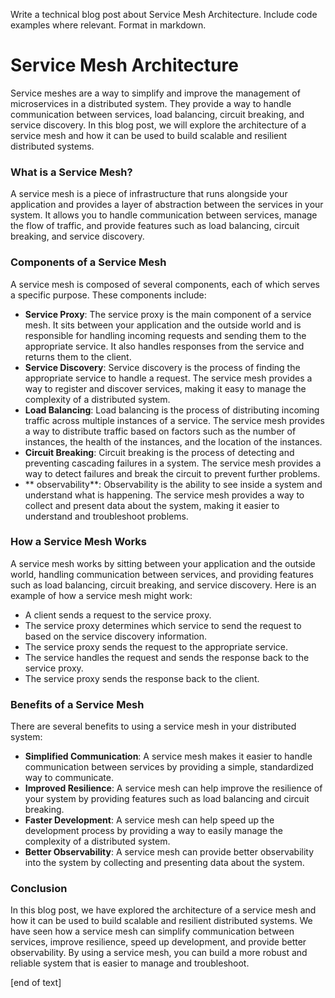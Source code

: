  Write a technical blog post about Service Mesh Architecture. Include code examples where relevant. Format in markdown.
# Service Mesh Architecture

Service meshes are a way to simplify and improve the management of microservices in a distributed system. They provide a way to handle communication between services, load balancing, circuit breaking, and service discovery. In this blog post, we will explore the architecture of a service mesh and how it can be used to build scalable and resilient distributed systems.
### What is a Service Mesh?

A service mesh is a piece of infrastructure that runs alongside your application and provides a layer of abstraction between the services in your system. It allows you to handle communication between services, manage the flow of traffic, and provide features such as load balancing, circuit breaking, and service discovery.
### Components of a Service Mesh

A service mesh is composed of several components, each of which serves a specific purpose. These components include:

* **Service Proxy**: The service proxy is the main component of a service mesh. It sits between your application and the outside world and is responsible for handling incoming requests and sending them to the appropriate service. It also handles responses from the service and returns them to the client.
* **Service Discovery**: Service discovery is the process of finding the appropriate service to handle a request. The service mesh provides a way to register and discover services, making it easy to manage the complexity of a distributed system.
* **Load Balancing**: Load balancing is the process of distributing incoming traffic across multiple instances of a service. The service mesh provides a way to distribute traffic based on factors such as the number of instances, the health of the instances, and the location of the instances.
* **Circuit Breaking**: Circuit breaking is the process of detecting and preventing cascading failures in a system. The service mesh provides a way to detect failures and break the circuit to prevent further problems.
* ** observability**: Observability is the ability to see inside a system and understand what is happening. The service mesh provides a way to collect and present data about the system, making it easier to understand and troubleshoot problems.
### How a Service Mesh Works

A service mesh works by sitting between your application and the outside world, handling communication between services, and providing features such as load balancing, circuit breaking, and service discovery. Here is an example of how a service mesh might work:

* A client sends a request to the service proxy.
* The service proxy determines which service to send the request to based on the service discovery information.
* The service proxy sends the request to the appropriate service.
* The service handles the request and sends the response back to the service proxy.
* The service proxy sends the response back to the client.

### Benefits of a Service Mesh


There are several benefits to using a service mesh in your distributed system:

* **Simplified Communication**: A service mesh makes it easier to handle communication between services by providing a simple, standardized way to communicate.
* **Improved Resilience**: A service mesh can help improve the resilience of your system by providing features such as load balancing and circuit breaking.
* **Faster Development**: A service mesh can help speed up the development process by providing a way to easily manage the complexity of a distributed system.
* **Better Observability**: A service mesh can provide better observability into the system by collecting and presenting data about the system.

### Conclusion


In this blog post, we have explored the architecture of a service mesh and how it can be used to build scalable and resilient distributed systems. We have seen how a service mesh can simplify communication between services, improve resilience, speed up development, and provide better observability. By using a service mesh, you can build a more robust and reliable system that is easier to manage and troubleshoot.







 [end of text]


